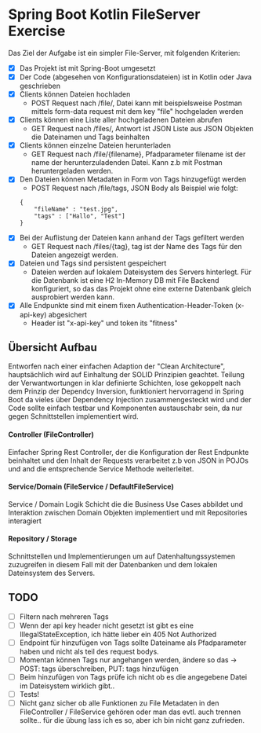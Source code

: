 # Spring Boot Kotlin FileServer Exercise

Das Ziel der Aufgabe ist ein simpler File-Server, mit folgenden Kriterien:

- [x] Das Projekt ist mit Spring-Boot umgesetzt
- [x] Der Code (abgesehen von Konfigurationsdateien) ist in Kotlin oder Java geschrieben
- [x] Clients können Dateien hochladen
    - POST Request nach /file/, Datei kann mit
    beispielsweise Postman mittels form-data request mit dem key "file" hochgeladen werden
- [x] Clients können eine Liste aller hochgeladenen Dateien abrufen
    - GET Request nach /files/, Antwort ist JSON Liste aus JSON Objekten die Dateinamen und Tags beinhalten
- [x] Clients können einzelne Dateien herunterladen
    - GET Request nach /file/{filename}, Pfadparameter filename ist der name der herunterzuladenden Datei.
    Kann z.b mit Postman heruntergeladen werden.
- [x] Den Dateien können Metadaten in Form von Tags hinzugefügt werden
    - POST Request nach /file/tags, JSON Body als Beispiel wie folgt:
    ```
    {
    	"fileName" : "test.jpg",
    	"tags" : ["Hallo", "Test"]
    }
    ```
- [x] Bei der Auflistung der Dateien kann anhand der Tags gefiltert werden
    - GET Request nach /files/{tag}, tag ist der Name des Tags für den Dateien angezeigt werden.
- [x] Dateien und Tags sind persistent gespeichert
    - Dateien werden auf lokalem Dateisystem des Servers hinterlegt. Für die Datenbank ist eine H2 In-Memory DB
    mit File Backend konfiguriert, so das das Projekt ohne eine externe Datenbank
    gleich ausprobiert werden kann.
- [x] Alle Endpunkte sind mit einem fixen Authentication-Header-Token (x-api-key) abgesichert
    - Header ist "x-api-key" und token its "fitness"

## Übersicht Aufbau

Entworfen nach einer einfachen Adaption der "Clean Architecture",
hauptsächlich wird auf Einhaltung der SOLID Prinzipien geachtet.
Teilung der Verwantwortungen in klar definierte Schichten, lose gekoppelt nach dem Prinzip der Dependcy Inversion, funktioniert hervorragend
in Spring Boot da vieles über Dependency Injection zusammengesteckt wird und
der Code sollte einfach testbar und Komponenten austauschabr sein, da nur gegen Schnittstellen implementiert wird.


#### Controller (FileController)

Einfacher Spring Rest Controller, der die Konfiguration der Rest Endpunkte beinhaltet und den Inhalt der Requests
verarbeitet z.b von JSON in POJOs und and die entsprechende Service Methode weiterleitet.

#### Service/Domain (FileService / DefaultFileService)

Service / Domain Logik Schicht die die Business Use Cases abbildet und Interaktion zwischen Domain Objekten implementiert
und mit Repositories interagiert

#### Repository / Storage

Schnittstellen und Implementierungen um auf Datenhaltungssystemen zuzugreifen in diesem Fall
mit der Datenbanken und dem lokalen Dateinsystem des Servers.



## TODO

- [ ] Filtern nach mehreren Tags
- [ ] Wenn der api key header nicht gesetzt ist gibt es eine IllegalStateException, ich hätte lieber ein 405 Not Authorized
- [ ] Endpoint für hinzufügen von Tags sollte Dateiname als Pfadparameter haben und nicht als teil des request bodys.
- [ ] Momentan können Tags nur angehangen werden, ändere so das -> POST: tags überschreiben, PUT: tags hinzufügen
- [ ] Beim hinzufügen von Tags prüfe ich nicht ob es die angegebene Datei im Dateisystem wirklich gibt..
- [ ] Tests!
- [ ] Nicht ganz sicher ob alle Funktionen zu File Metadaten in den FileController / FileService gehören oder man das evtl. auch trennen sollte.. für die übung lass ich es so, aber ich bin nicht ganz zufrieden.